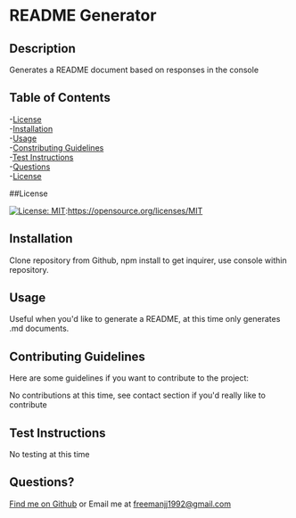 # README Generator


  ## Description
  
  Generates a README document based on responses in the console
  
  ## Table of Contents
  -[License](#license)  
  -[Installation](#installation)  
  -[Usage](#usage)  
  -[Constributing Guidelines](#contributing)  
  -[Test Instructions](#tests)  
  -[Questions](#questions)  
  -[License](#license)  
  
  ##License

  [![License: MIT](https://img.shields.io/badge/License-MIT-yellow.svg)](https://opensource.org/licenses/MIT):https://opensource.org/licenses/MIT

  ## Installation
  
  Clone repository from Github, npm install to get inquirer, use console within repository.
  
  
  ## Usage
  
  Useful when you'd like to generate a README, at this time only generates .md documents.
  
  ## Contributing Guidelines
  
  Here are some guidelines if you want to contribute to the project:
  
  No contributions at this time, see contact section if you'd really like to contribute
  
  ## Test Instructions
  
  No testing at this time
  
  ## Questions?
  
  [Find me on Github](https://github.com/GitOffMyFarm)
  or Email me at freemanjj1992@gmail.com
 